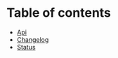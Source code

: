 # Table of contents

* [Api](README.md)
* [Changelog](changelog.md)
* [Status](https://status.flummy.tk)

